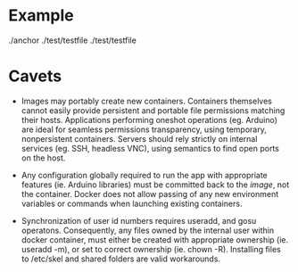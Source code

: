 # Example
./anchor ./test/testfile ./test/testfile

# Cavets

* Images may portably create new containers. Containers themselves cannot easily provide persistent and portable file permissions matching their hosts. Applications performing oneshot operations (eg. Arduino) are ideal for seamless permissions transparency, using temporary, nonpersistent containers. Servers should rely strictly on internal services (eg. SSH, headless VNC), using semantics to find open ports on the host.

* Any configuration globally required to run the app with appropriate features (ie. Arduino libraries) must be committed back to the *image*, not the container. Docker does not allow passing of any new environment variables or commands when launching existing containers.

* Synchronization of user id numbers requires useradd, and gosu operatons. Consequently, any files owned by the internal user within docker container, must either be created with appropriate ownership (ie. useradd -m), or set to correct ownership (ie. chown -R). Installing files to /etc/skel and shared folders are valid workarounds.

